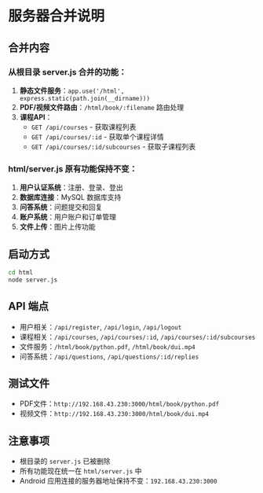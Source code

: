 # 服务器合并说明


## 合并内容

### 从根目录 server.js 合并的功能：
1. **静态文件服务**：`app.use('/html', express.static(path.join(__dirname)))`
2. **PDF/视频文件路由**：`/html/book/:filename` 路由处理
3. **课程API**：
   - `GET /api/courses` - 获取课程列表
   - `GET /api/courses/:id` - 获取单个课程详情
   - `GET /api/courses/:id/subcourses` - 获取子课程列表

### html/server.js 原有功能保持不变：
1. **用户认证系统**：注册、登录、登出
2. **数据库连接**：MySQL 数据库支持
3. **问答系统**：问题提交和回复
4. **账户系统**：用户账户和订单管理
5. **文件上传**：图片上传功能

## 启动方式
```bash
cd html
node server.js
```

## API 端点
- 用户相关：`/api/register`, `/api/login`, `/api/logout`
- 课程相关：`/api/courses`, `/api/courses/:id`, `/api/courses/:id/subcourses`
- 文件服务：`/html/book/python.pdf`, `/html/book/dui.mp4`
- 问答系统：`/api/questions`, `/api/questions/:id/replies`

## 测试文件
- PDF文件：`http://192.168.43.230:3000/html/book/python.pdf`
- 视频文件：`http://192.168.43.230:3000/html/book/dui.mp4`

## 注意事项
- 根目录的 `server.js` 已被删除
- 所有功能现在统一在 `html/server.js` 中
- Android 应用连接的服务器地址保持不变：`192.168.43.230:3000` 